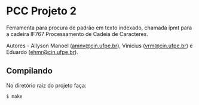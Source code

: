 # PCC Projeto 2
Ferramenta para procura de padrão em texto indexado, chamada ipmt para a cadeira IF767 Processamento de Cadeia de Caracteres.

Autores - Allyson Manoel (amnv@cin.ufpe.br), Vinicius (vrm@cin.ufpe.br) e Eduardo (ehmr@cin.ufpe.br).

## Compilando
No diretório raiz do projeto faça:

````
$ make
````
